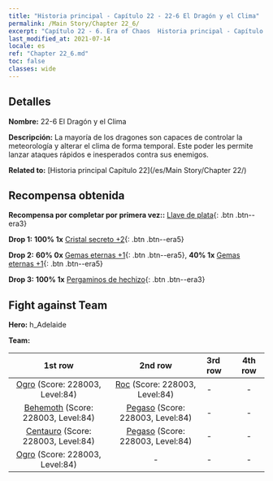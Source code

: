 ```yaml
---
title: "Historia principal - Capítulo 22 - 22-6 El Dragón y el Clima"
permalink: /Main Story/Chapter 22_6/
excerpt: "Capítulo 22 - 6. Era of Chaos  Historia principal - Capítulo 22_6. 22-6 El Dragón y el Clima"
last_modified_at: 2021-07-14
locale: es
ref: "Chapter 22_6.md"
toc: false
classes: wide
---
```


## Detalles

 **Nombre:** 22-6 El Dragón y el Clima

 **Descripción:** La mayoría de los dragones son capaces de controlar la meteorología y alterar el clima de forma temporal. Este poder les permite lanzar ataques rápidos e inesperados contra sus enemigos.

 **Related to:** [Historia principal Capítulo 22](/es/Main Story/Chapter 22/)

## Recompensa obtenida

 **Recompensa por completar por primera vez::** [Llave de plata](/ItemsES/con_693/){: .btn .btn--era3}

 **Drop 1:** **100% 1x** [Cristal secreto +2](/ItemsES/mat_80/){: .btn .btn--era5}

 **Drop 2:** **60% 0x** [Gemas eternas +1](/ItemsES/mat_72/){: .btn .btn--era5}, **40% 1x** [Gemas eternas +1](/ItemsES/mat_72/){: .btn .btn--era5}

 **Drop 3:** **100% 1x** [Pergaminos de hechizo](/ItemsES/con_694/){: .btn .btn--era3}


## Fight against Team
 **Hero:** h_Adelaide

 **Team:**


  | 1st row | 2nd row | 3rd row | 4th row |
  |:----:|:----:|:----|:----:|
  | [Ogro](/es/units/Ogre/) (Score: 228003, Level:84)  | [Roc](/es/units/Roc/) (Score: 228003, Level:84)  | - | - |
  | [Behemoth](/es/units/Behemoth/) (Score: 228003, Level:84)  | [Pegaso](/es/units/Pegasus/) (Score: 228003, Level:84)  | - | - |
  | [Centauro](/es/units/Centaur/) (Score: 228003, Level:84)  | [Pegaso](/es/units/Pegasus/) (Score: 228003, Level:84)  | - | - |
  | [Ogro](/es/units/Ogre/) (Score: 228003, Level:84)  | - | - | - |


